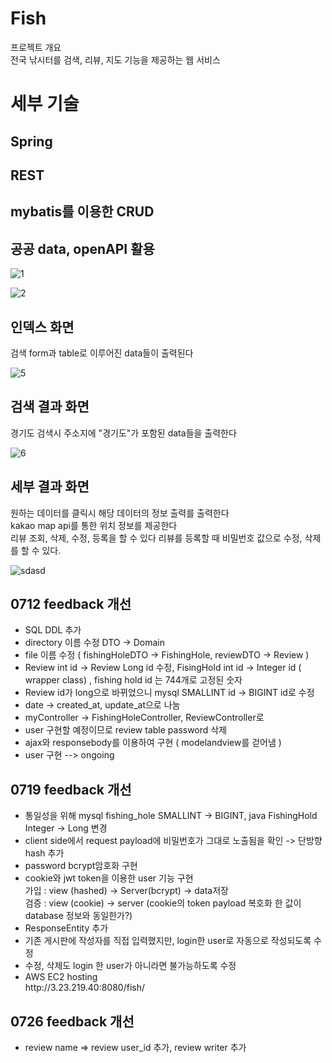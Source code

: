# Fish

프로젝트 개요<br>
전국 낚시터를 검색, 리뷰, 지도 기능을 제공하는 웹 서비스 

<h1>세부 기술</h1>
  <h2>Spring</h2>
  <h2>REST</h2>
  <h2>mybatis를 이용한 CRUD</h2>
  <h2>공공 data, openAPI 활용</h2>
  
![1](https://user-images.githubusercontent.com/32263898/87240292-4d834680-c453-11ea-9738-86f6d1d0836b.PNG)
  
![2](https://user-images.githubusercontent.com/32263898/87240024-971e6200-c450-11ea-95bd-4860d2f3dfc0.PNG)
 

  <h2> 인덱스 화면</h2>
    <p>검색 form과 table로 이루어진 data들이 출력된다</p>
    
![5](https://user-images.githubusercontent.com/32263898/87240132-d7321480-c451-11ea-8c49-455f5d31c27d.PNG)

  <h2> 검색 결과 화면</h2>
    <p>경기도 검색시 주소지에 "경기도"가 포함된 data들을 출력한다</p>
    
![6](https://user-images.githubusercontent.com/32263898/87240134-d7caab00-c451-11ea-958a-1307cf262873.PNG)

   <h2>세부 결과 화면</h2>
    <p>원하는 데이터를 클릭시 해당 데이터의 정보 출력를 출력한다<br>
    kakao map api를 통한 위치 정보를 제공한다<br>
    리뷰 조회, 삭제, 수정, 등록을 할 수 있다
    리뷰를 등록할 때 비밀번호 값으로 수정, 삭제를 할 수 있다.
    </p>
    
    
![sdasd](https://user-images.githubusercontent.com/32263898/88478903-c7085200-cf86-11ea-9fcd-325700533c46.PNG)





<h2> 0712 feedback 개선 </h2>
<ul>
  <li>SQL DDL 추가</li>
  <li>directory 이름 수정 DTO -> Domain</li>
  <li>file 이름 수정 ( fishingHoleDTO -> FishingHole, reviewDTO -> Review )</li> 
  <li>Review int id -> Review Long id 수정, FisingHold int id -> Integer id  ( wrapper class) , fishing hold id 는 744개로 고정된 숫자 </li>
  <li>Review id가 long으로 바뀌었으니 mysql SMALLINT id -> BIGINT id로 수정</li>
  <li>date -> created_at, update_at으로 나눔</li>
  <li>myController -> FishingHoleController, ReviewController로 </li>
  <li>user 구현할 예정이므로 review table password 삭제</li>
  <li>ajax와 responsebody를 이용하여 구현 ( modelandview를 걷어냄 ) </li>
  <li>user 구현 --> ongoing</li>
</ul>

<h2>0719 feedback 개선</h2>
<ul>
  <li>통일성을 위해 mysql fishing_hole SMALLINT -> BIGINT, java FishingHold Integer -> Long 변경</li> 
  <li>client side에서 request payload에 비밀번호가 그대로 노출됨을 확인 -> 단방향 hash 추가 </li>
  <li>password bcrypt암호화 구현</li>
  <li>cookie와 jwt token을 이용한 user 기능 구현 <br> 가입 : view (hashed) -> Server(bcrypt) -> data저장  <br>  검증 : view (cookie) -> server (cookie의 token payload 복호화 한 값이 database 정보와 동일한가?)</li>
  <li>ResponseEntity 추가 </li>
  <li>기존 게시판에 작성자를 직접 입력했지만, login한 user로 자동으로 작성되도록 수정</li>
  <li>수정, 삭제도 login 한 user가 아니라면 불가능하도록 수정</li>
  <li>AWS EC2 hosting <br> http://3.23.219.40:8080/fish/</li>
</ul>  


<h2>0726 feedback 개선</h2>
<ul>
  <li>review name => review user_id 추가, review writer 추가</li>
</ul>
  

